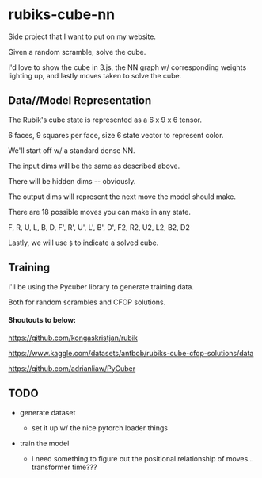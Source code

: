 # rubiks-cube-nn

Side project that I want to put on my website.

Given a random scramble, solve the cube.

I'd love to show the cube in 3.js, the NN graph w/ corresponding weights lighting up, and lastly moves taken to solve the cube.

## Data//Model Representation

The Rubik's cube state is represented as a 6 x 9 x 6 tensor.

6 faces, 9 squares per face, size 6 state vector to represent color.

We'll start off w/ a standard dense NN.

The input dims will be the same as described above.

There will be hidden dims -- obviously.

The output dims will represent the next move the model should make.

There are 18 possible moves you can make in any state.

F, R, U, L, B, D, F', R', U', L', B', D', F2, R2, U2, L2, B2, D2

Lastly, we will use `$` to indicate a solved cube.

## Training

I'll be using the Pycuber library to generate training data.

Both for random scrambles and CFOP solutions.

#### Shoutouts to below:

https://github.com/kongaskristjan/rubik

https://www.kaggle.com/datasets/antbob/rubiks-cube-cfop-solutions/data

https://github.com/adrianliaw/PyCuber

## TODO

<!-- - convert pycube object to state representation -->

- generate dataset
    <!-- - state to next move -- then next state to next move -- 'til the cube is solved -->
    - set it up w/ the nice pytorch loader things

- train the model
    - i need something to figure out the positional relationship of moves... transformer time???